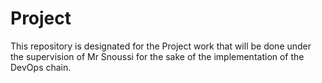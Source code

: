 # Project
This repository is designated for the Project work that will be done under the supervision of Mr Snoussi for the sake of the implementation of the DevOps chain.
